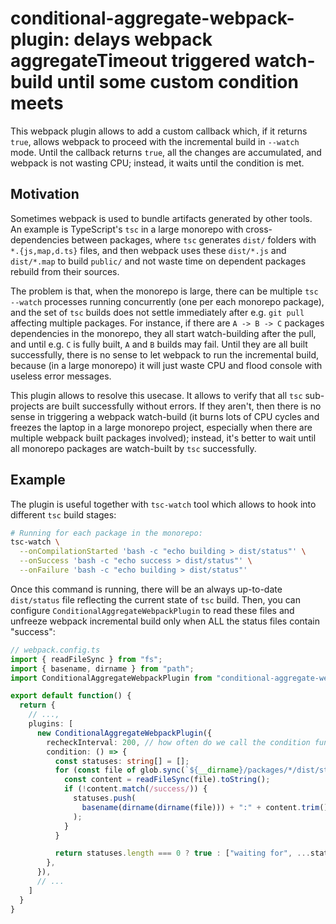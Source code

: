 # conditional-aggregate-webpack-plugin: delays webpack aggregateTimeout triggered watch-build until some custom condition meets

This webpack plugin allows to add a custom callback which, if it returns `true`, allows webpack to proceed with the incremental build in `--watch` mode. Until the callback returns `true`, all the changes are accumulated, and webpack is not wasting CPU; instead, it waits until the condition is met.

## Motivation

Sometimes webpack is used to bundle artifacts generated by other tools. An example is TypeScript's `tsc` in a large monorepo with cross-dependencies between packages, where `tsc` generates `dist/` folders with `*.{js,map,d.ts}` files, and then webpack uses these `dist/*.js` and `dist/*.map` to build `public/` and not waste time on dependent packages rebuild from their sources.

The problem is that, when the monorepo is large, there can be multiple `tsc --watch` processes running concurrently (one per each monorepo package), and the set of `tsc` builds does not settle immediately after e.g. `git pull` affecting multiple packages. For instance, if there are `A -> B -> C` packages dependencies in the monorepo, they all start watch-building after the pull, and until e.g. `C` is fully built, `A` and `B` builds may fail. Until they are all built successfully, there is no sense to let webpack to run the incremental build, because (in a large monorepo) it will just waste CPU and flood console with useless error messages.

This plugin allows to resolve this usecase. It allows to verify that all `tsc` sub-projects are built successfully without errors. If they aren't, then there is no sense in triggering a webpack watch-build (it burns lots of CPU cycles and freezes the laptop in a large monorepo project, especially when there are multiple webpack built packages involved); instead, it's better to wait until all monorepo packages are watch-built by `tsc` successfully.

## Example

The plugin is useful together with `tsc-watch` tool which allows to hook into different `tsc` build stages:

```bash
# Running for each package in the monorepo:
tsc-watch \
  --onCompilationStarted 'bash -c "echo building > dist/status"' \
  --onSuccess 'bash -c "echo success > dist/status"' \
  --onFailure 'bash -c "echo building > dist/status"'
```

Once this command is running, there will be an always up-to-date `dist/status` file reflecting the current state of `tsc` build. Then, you can configure `ConditionalAggregateWebpackPlugin` to read these files and unfreeze webpack incremental build only when ALL the status files contain "success":

```ts
// webpack.config.ts
import { readFileSync } from "fs";
import { basename, dirname } from "path";
import ConditionalAggregateWebpackPlugin from "conditional-aggregate-webpack-plugin";

export default function() {
  return {
    // ...,
    plugins: [
      new ConditionalAggregateWebpackPlugin({
        recheckInterval: 200, // how often do we call the condition function
        condition: () => {
          const statuses: string[] = [];
          for (const file of glob.sync(`${__dirname}/packages/*/dist/status`)) {
            const content = readFileSync(file).toString();
            if (!content.match(/success/)) {
              statuses.push(
                basename(dirname(dirname(file))) + ":" + content.trim()
              );
            }
          }

          return statuses.length === 0 ? true : ["waiting for", ...statuses];
        },
      }),
      // ...
    ]
  }
}
```
